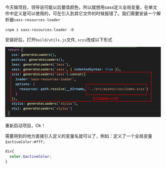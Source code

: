 今天做项目，领导说可能以后要改颜色，所以就想用sass定义全局变量，在单文件中定义是可以使用的，可在引入到其它文件的时候报错了。我们需要安装一个解析器`sass-resources-loader`

`cnpm i sass-resources-loader -D`

安装好后，打开`build/utils.js`文件, `scss`改成以下形式



![image-20200716171605995](https://raw.githubusercontent.com/limchen233/picgo/master/img/image-20200716171605995.png)

重新启动项目，Ok！

需要用到的地方直接引入定义的变量名就可以了，例如：定义了一个全局变量`$activeColor:#fff;`

```scss
div{
  color:$activeColor;
}
```

